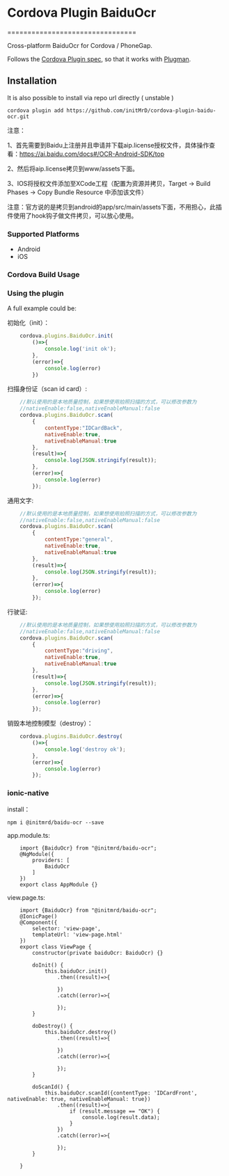 # Cordova Plugin BaiduOcr
================================

Cross-platform BaiduOcr for Cordova / PhoneGap.

Follows the [Cordova Plugin spec](https://cordova.apache.org/docs/en/latest/plugin_ref/spec.html), so that it works with [Plugman](https://github.com/apache/cordova-plugman).

## Installation

It is also possible to install via repo url directly ( unstable )

    cordova plugin add https://github.com/initMrD/cordova-plugin-baidu-ocr.git

注意：

1、首先需要到Baidu上注册并且申请并下载aip.license授权文件，具体操作查看：https://ai.baidu.com/docs#/OCR-Android-SDK/top

2、然后将aip.license拷贝到www/assets下面。

3、IOS将授权文件添加至XCode工程（配置为资源并拷贝，Target -> Build Phases -> Copy Bundle Resource 中添加该文件）

注意：官方说的是拷贝到android的app/src/main/assets下面，不用担心，此插件使用了hook钩子做文件拷贝，可以放心使用。


### Supported Platforms

- Android
- iOS


### Cordova Build Usage


### Using the plugin ###

A full example could be:

初始化（init）：
```js
    cordova.plugins.BaiduOcr.init(
        ()=>{
            console.log('init ok');
        },
        (error)=>{
            console.log(error)
        })
```
扫描身份证（scan id card）:
```js
    //默认使用的是本地质量控制，如果想使用拍照扫描的方式，可以修改参数为
    //nativeEnable:false,nativeEnableManual:false
    cordova.plugins.BaiduOcr.scan(
        {
            contentType:"IDCardBack",
            nativeEnable:true,
            nativeEnableManual:true
        },
        (result)=>{
            console.log(JSON.stringify(result));
        },
        (error)=>{
            console.log(error)
        });
```
通用文字:
```js
    //默认使用的是本地质量控制，如果想使用拍照扫描的方式，可以修改参数为
    //nativeEnable:false,nativeEnableManual:false
    cordova.plugins.BaiduOcr.scan(
        {
            contentType:"general",
            nativeEnable:true,
            nativeEnableManual:true
        },
        (result)=>{
            console.log(JSON.stringify(result));
        },
        (error)=>{
            console.log(error)
        });
```
行驶证:
```js
    //默认使用的是本地质量控制，如果想使用拍照扫描的方式，可以修改参数为
    //nativeEnable:false,nativeEnableManual:false
    cordova.plugins.BaiduOcr.scan(
        {
            contentType:"driving",
            nativeEnable:true,
            nativeEnableManual:true
        },
        (result)=>{
            console.log(JSON.stringify(result));
        },
        (error)=>{
            console.log(error)
        });
```
销毁本地控制模型（destroy）：
```js
    cordova.plugins.BaiduOcr.destroy(
        ()=>{
            console.log('destroy ok');
        },
        (error)=>{
            console.log(error)
        });
```
### ionic-native

install：

    npm i @initmrd/baidu-ocr --save

app.module.ts:
```
    import {BaiduOcr} from "@initmrd/baidu-ocr";
    @NgModule({
        providers: [
            BaiduOcr
        ]
    })
    export class AppModule {}
```
view.page.ts:
```
    import {BaiduOcr} from "@initmrd/baidu-ocr";
    @IonicPage()
    @Component({
        selector: 'view-page',
        templateUrl: 'view-page.html'
    })
    export class ViewPage {
        constructor(private baiduOcr: BaiduOcr) {}
        
        doInit() {
            this.baiduOcr.init()
                .then((result)=>{
                    
                })
                .catch((error)=>{
                    
                });
        }
        
        doDestroy() {
            this.baiduOcr.destroy()
                .then((result)=>{
                    
                })
                .catch((error)=>{
                    
                });
        }
        
        doScanId() {
            this.baiduOcr.scanId({contentType: 'IDCardFront', nativeEnable: true, nativeEnableManual: true})
                .then((result)=>{
                    if (result.message == "OK") {
                        console.log(result.data);
                    }
                })
                .catch((error)=>{
                    
                });
        }
        
    }
```
